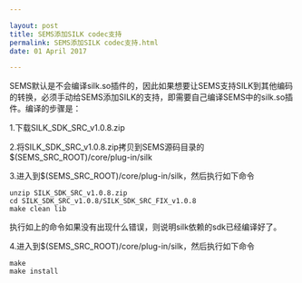 ```yaml
---

layout: post
title: SEMS添加SILK codec支持
permalink: SEMS添加SILK codec支持.html
date: 01 April 2017

---     
```

SEMS默认是不会编译silk.so插件的，因此如果想要让SEMS支持SILK到其他编码的转换，必须手动给SEMS添加SILK的支持，即需要自己编译SEMS中的silk.so插件。编译的步骤是：

1.下载SILK\_SDK\_SRC_v1.0.8.zip

2.将SILK\_SDK\_SRC_v1.0.8.zip拷贝到SEMS源码目录的$(SEMS\_SRC\_ROOT)/core/plug-in/silk

3.进入到$(SEMS\_SRC_ROOT)/core/plug-in/silk，然后执行如下命令

    unzip SILK_SDK_SRC_v1.0.8.zip
    cd SILK_SDK_SRC_v1.0.8/SILK_SDK_SRC_FIX_v1.0.8
    make clean lib

执行如上的命令如果没有出现什么错误，则说明silk依赖的sdk已经编译好了。

4.进入到$(SEMS\_SRC_ROOT)/core/plug-in/silk，然后执行如下命令

    make
    make install


